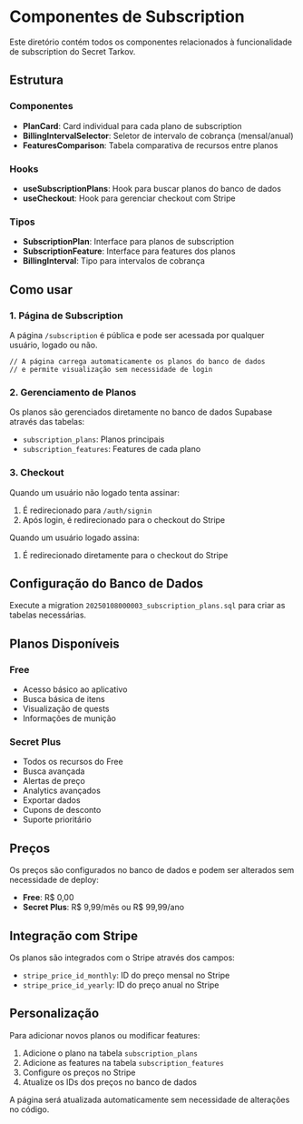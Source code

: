 # Componentes de Subscription

Este diretório contém todos os componentes relacionados à funcionalidade de subscription do Secret Tarkov.

## Estrutura

### Componentes

- **PlanCard**: Card individual para cada plano de subscription
- **BillingIntervalSelector**: Seletor de intervalo de cobrança (mensal/anual)
- **FeaturesComparison**: Tabela comparativa de recursos entre planos

### Hooks

- **useSubscriptionPlans**: Hook para buscar planos do banco de dados
- **useCheckout**: Hook para gerenciar checkout com Stripe

### Tipos

- **SubscriptionPlan**: Interface para planos de subscription
- **SubscriptionFeature**: Interface para features dos planos
- **BillingInterval**: Tipo para intervalos de cobrança

## Como usar

### 1. Página de Subscription

A página `/subscription` é pública e pode ser acessada por qualquer usuário, logado ou não.

```tsx
// A página carrega automaticamente os planos do banco de dados
// e permite visualização sem necessidade de login
```

### 2. Gerenciamento de Planos

Os planos são gerenciados diretamente no banco de dados Supabase através das tabelas:
- `subscription_plans`: Planos principais
- `subscription_features`: Features de cada plano

### 3. Checkout

Quando um usuário não logado tenta assinar:
1. É redirecionado para `/auth/signin`
2. Após login, é redirecionado para o checkout do Stripe

Quando um usuário logado assina:
1. É redirecionado diretamente para o checkout do Stripe

## Configuração do Banco de Dados

Execute a migration `20250108000003_subscription_plans.sql` para criar as tabelas necessárias.

## Planos Disponíveis

### Free
- Acesso básico ao aplicativo
- Busca básica de itens
- Visualização de quests
- Informações de munição

### Secret Plus
- Todos os recursos do Free
- Busca avançada
- Alertas de preço
- Analytics avançados
- Exportar dados
- Cupons de desconto
- Suporte prioritário

## Preços

Os preços são configurados no banco de dados e podem ser alterados sem necessidade de deploy:

- **Free**: R$ 0,00
- **Secret Plus**: R$ 9,99/mês ou R$ 99,99/ano

## Integração com Stripe

Os planos são integrados com o Stripe através dos campos:
- `stripe_price_id_monthly`: ID do preço mensal no Stripe
- `stripe_price_id_yearly`: ID do preço anual no Stripe

## Personalização

Para adicionar novos planos ou modificar features:

1. Adicione o plano na tabela `subscription_plans`
2. Adicione as features na tabela `subscription_features`
3. Configure os preços no Stripe
4. Atualize os IDs dos preços no banco de dados

A página será atualizada automaticamente sem necessidade de alterações no código.
